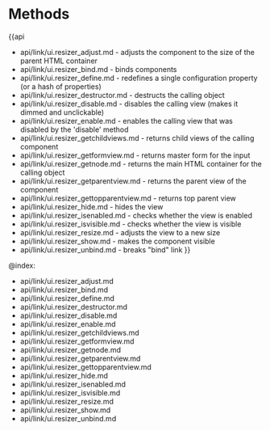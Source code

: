Methods
=======

{{api
- api/link/ui.resizer_adjust.md - adjusts the component to the size of the parent HTML container
- api/link/ui.resizer_bind.md - binds components
- api/link/ui.resizer_define.md - redefines a single configuration property (or a hash of properties)
- api/link/ui.resizer_destructor.md - destructs the calling object
- api/link/ui.resizer_disable.md - disables the calling view (makes it dimmed and unclickable)
- api/link/ui.resizer_enable.md - enables the calling view that was disabled by the 'disable' method
- api/link/ui.resizer_getchildviews.md - returns child views of the calling component
- api/link/ui.resizer_getformview.md - returns master form for the input
- api/link/ui.resizer_getnode.md - returns the main HTML container for the calling object
- api/link/ui.resizer_getparentview.md - returns the parent view of the component
- api/link/ui.resizer_gettopparentview.md - returns top parent view
- api/link/ui.resizer_hide.md - hides the view
- api/link/ui.resizer_isenabled.md - checks whether the view is enabled
- api/link/ui.resizer_isvisible.md - checks whether the view is visible
- api/link/ui.resizer_resize.md - adjusts the view to a new size
- api/link/ui.resizer_show.md - makes the component visible
- api/link/ui.resizer_unbind.md - breaks "bind" link
}}

@index:
- api/link/ui.resizer_adjust.md
- api/link/ui.resizer_bind.md
- api/link/ui.resizer_define.md
- api/link/ui.resizer_destructor.md
- api/link/ui.resizer_disable.md
- api/link/ui.resizer_enable.md
- api/link/ui.resizer_getchildviews.md
- api/link/ui.resizer_getformview.md
- api/link/ui.resizer_getnode.md
- api/link/ui.resizer_getparentview.md
- api/link/ui.resizer_gettopparentview.md
- api/link/ui.resizer_hide.md
- api/link/ui.resizer_isenabled.md
- api/link/ui.resizer_isvisible.md
- api/link/ui.resizer_resize.md
- api/link/ui.resizer_show.md
- api/link/ui.resizer_unbind.md


